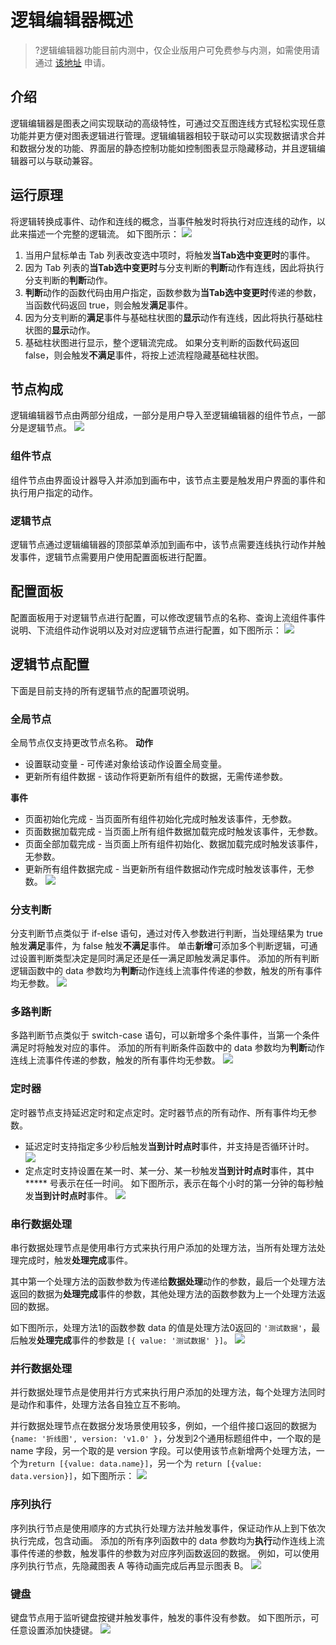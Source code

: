 # 逻辑编辑器概述

>?逻辑编辑器功能目前内测中，仅企业版用户可免费参与内测，如需使用请通过 [该地址](https://docs.qq.com/form/page/DTGtrVWVZYW5EeWpW) 申请。

## 介绍

逻辑编辑器是图表之间实现联动的高级特性，可通过交互图连线方式轻松实现任意功能并更方便对图表逻辑进行管理。逻辑编辑器相较于联动可以实现数据请求合并和数据分发的功能、界面层的静态控制功能如控制图表显示隐藏移动，并且逻辑编辑器可以与联动兼容。

## 运行原理

将逻辑转换成事件、动作和连线的概念，当事件触发时将执行对应连线的动作，以此来描述一个完整的逻辑流。
如下图所示：
![](https://main.qcloudimg.com/raw/4bd9da074bb6800c6f24bd0f1819e4ad.png)

1. 当用户鼠标单击 Tab 列表改变选中项时，将触发**当Tab选中变更时**的事件。
2. 因为 Tab 列表的**当Tab选中变更时**与分支判断的**判断**动作有连线，因此将执行分支判断的**判断**动作。
3. **判断**动作的函数代码由用户指定，函数参数为**当Tab选中变更时**传递的参数，当函数代码返回 true，则会触发**满足**事件。
4. 因为分支判断的**满足**事件与基础柱状图的**显示**动作有连线，因此将执行基础柱状图的**显示**动作。
5. 基础柱状图进行显示，整个逻辑流完成。
如果分支判断的函数代码返回 false，则会触发**不满足**事件，将按上述流程隐藏基础柱状图。

## 节点构成

逻辑编辑器节点由两部分组成，一部分是用户导入至逻辑编辑器的组件节点，一部分是逻辑节点。
![](https://main.qcloudimg.com/raw/ca515551575184a556af5ad25f90d1c5.png)

### 组件节点

组件节点由界面设计器导入并添加到画布中，该节点主要是触发用户界面的事件和执行用户指定的动作。

### 逻辑节点

逻辑节点通过逻辑编辑器的顶部菜单添加到画布中，该节点需要连线执行动作并触发事件，逻辑节点需要用户使用配置面板进行配置。

## 配置面板

配置面板用于对逻辑节点进行配置，可以修改逻辑节点的名称、查询上流组件事件说明、下流组件动作说明以及对对应逻辑节点进行配置，如下图所示：
![](https://main.qcloudimg.com/raw/40c404b092d587b69e5259115165c843.png)

## 逻辑节点配置

下面是目前支持的所有逻辑节点的配置项说明。

### 全局节点

全局节点仅支持更改节点名称。
**动作**

- 设置联动变量 - 可传递对象给该动作设置全局变量。
- 更新所有组件数据 - 该动作将更新所有组件的数据，无需传递参数。

**事件**

- 页面初始化完成 - 当页面所有组件初始化完成时触发该事件，无参数。
- 页面数据加载完成 - 当页面上所有组件数据加载完成时触发该事件，无参数。
- 页面全部加载完成 - 当页面上所有组件初始化、数据加载完成时触发该事件，无参数。
- 更新所有组件数据完成 - 当更新所有组件数据动作完成时触发该事件，无参数。
![](https://main.qcloudimg.com/raw/93af9d573a5fe00b102391e352ef340e.png)

### 分支判断

分支判断节点类似于 if-else 语句，通过对传入参数进行判断，当处理结果为 true 触发**满足**事件，为 false 触发**不满足**事件。
单击**新增**可添加多个判断逻辑，可通过设置判断类型决定是同时满足还是任一满足即触发满足事件。
添加的所有判断逻辑函数中的 data 参数均为**判断**动作连线上流事件传递的参数，触发的所有事件均无参数。
![](https://main.qcloudimg.com/raw/20d0274f080dd3e23a675eb2136dbfbb.png)

### 多路判断

多路判断节点类似于 switch-case 语句，可以新增多个条件事件，当第一个条件满足时将触发对应的事件。
添加的所有判断条件函数中的 data 参数均为**判断**动作连线上流事件传递的参数，触发的所有事件均无参数。
![](https://main.qcloudimg.com/raw/fec75c44c2e759b2f81fe05ca5e32d61.png)

### 定时器

定时器节点支持延迟定时和定点定时。定时器节点的所有动作、所有事件均无参数。

- 延迟定时支持指定多少秒后触发**当到计时点时**事件，并支持是否循环计时。
![](https://main.qcloudimg.com/raw/b0d53d7a0bb571d73c9b5bfd55de935d.png)
- 定点定时支持设置在某一时、某一分、某一秒触发**当到计时点时**事件，其中 \*\*\*\*\* 号表示在任一时间。
如下图所示，表示在每个小时的第一分钟的每秒触发**当到计时点时**事件。
![](https://main.qcloudimg.com/raw/842be3cbe0ea0ae86afe2f0b99e9cc1c.png)

### 串行数据处理

串行数据处理节点是使用串行方式来执行用户添加的处理方法，当所有处理方法处理完成时，触发**处理完成**事件。

其中第一个处理方法的函数参数为传递给**数据处理**动作的参数，最后一个处理方法返回的数据为**处理完成**事件的参数，其他处理方法的函数参数为上一个处理方法返回的数据。

如下图所示，处理方法1的函数参数 data 的值是处理方法0返回的 `'测试数据'`，最后触发**处理完成**事件的参数是 `[{ value: '测试数据' }]`。
![](https://main.qcloudimg.com/raw/9e60f906dac88122011d98ad9d8b3932.png)

### 并行数据处理

并行数据处理节点是使用并行方式来执行用户添加的处理方法，每个处理方法同时是动作和事件，处理方法各自独立互不影响。

并行数据处理节点在数据分发场景使用较多，例如，一个组件接口返回的数据为 `{name: '折线图', version: 'v1.0' }`，分发到2个通用标题组件中，一个取的是 name 字段，另一个取的是 version 字段。可以使用该节点新增两个处理方法，一个为`return [{value: data.name}]`，另一个为 `return [{value: data.version}]`，如下图所示：
![](https://main.qcloudimg.com/raw/2fb4ba9935834ebf55f7d2a3dfe90af7.png)

### 序列执行

序列执行节点是使用顺序的方式执行处理方法并触发事件，保证动作从上到下依次执行完成，包含动画。
添加的所有序列函数中的 data 参数均为**执行**动作连线上流事件传递的参数，触发事件的参数为对应序列函数返回的数据。
例如，可以使用序列执行节点，先隐藏图表 A 等待动画完成后再显示图表 B。
![](https://main.qcloudimg.com/raw/4bcf8c4c96f930bdb5b96febc736ab6b.png)

### 键盘

键盘节点用于监听键盘按键并触发事件，触发的事件没有参数。
如下图所示，可任意设置添加快捷键。
![](https://main.qcloudimg.com/raw/7d8c2e026f9a3a2db61ecd2bd6ebbf5d.png)
